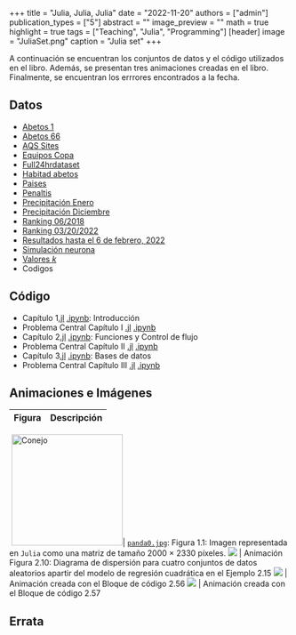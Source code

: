 +++
title = "Julia, Julia, Julia"
date = "2022-11-20"
authors = ["admin"]
publication_types = ["5"]
abstract = ""
image_preview = ""
math = true
highlight = true
tags = ["Teaching", "Julia", "Programming"]
[header]
image = "JuliaSet.png"
caption = "Julia set"
+++

A continuación se encuentran los conjuntos de datos y el código utilizados en el libro. Además, se presentan tres animaciones creadas en el libro. Finalmente, se encuentran los errrores encontrados a la fecha.

## Datos

* [Abetos 1](https://alexrojas.netlify.com/Data/Julia/fir1.csv)
* [Abetos 66](https://alexrojas.netlify.com/Data/Julia/fir66.csv)
* [AQS Sites](https://alexrojas.netlify.com/Data/Julia/aqs_sites.csv)
* [Equipos Copa](https://alexrojas.netlify.com/Data/Julia/EquiposCopa.csv)
* [Full24hrdataset](https://alexrojas.netlify.com/Data/Julia/Full24hrdataset.csv)
* [Habitad abetos](https://alexrojas.netlify.com/Data/Julia/abetoHabitat.csv)
* [Paises](https://alexrojas.netlify.com/Data/Julia/Paises.txt)
* [Penaltis](https://alexrojas.netlify.com/Data/Julia/shootouts.csv)
* [Precipitación Enero](https://alexrojas.netlify.com/Data/Julia/precipitacionEne.csv)
* [Precipitación Diciembre](https://alexrojas.netlify.com/Data/Julia/precipitacionDic.csv)
* [Ranking 06/2018](https://alexrojas.netlify.com/Data/Julia/Ranking062018.csv)
* [Ranking 03/20/2022](https://alexrojas.netlify.com/Data/Julia/Ranking032022.csv)
* [Resultados hasta el 6 de febrero, 2022](https://alexrojas.netlify.com/Data/Julia/results.csv)
* [Simulación neurona](https://alexrojas.netlify.com/Data/Julia/neuronaSim.csv)
* [Valores $k$](https://alexrojas.netlify.com/Data/Julia/valoresK.csv)
* Codigos 

## Código

* Capítulo 1[.jl](https://alexrojas.netlify.com/code/Julia/JCap1.py) [.ipynb](https://alexrojas.netlify.com/code/Julia/JCap1.ipynb): Introducción 
* Problema Central Capítulo I [.jl](https://alexrojas.netlify.com/code/Julia/JProbCentral1.py) [.ipynb](https://alexrojas.netlify.com/code/Julia/JProbCentral1.ipynb)
* Capítulo 2[.jl](https://alexrojas.netlify.com/code/Julia/JCap2.py) [.ipynb](https://alexrojas.netlify.com/code/Julia/JCap2.ipynb): Funciones y Control de flujo 
* Problema Central Capítulo II [.jl](https://alexrojas.netlify.com/code/Julia/JProbCentral2.py) [.ipynb](https://alexrojas.netlify.com/code/Julia/JProbCentral2.ipynb)
* Capítulo 3[.jl](https://alexrojas.netlify.com/code/Julia/JCap3.py) [.ipynb](https://alexrojas.netlify.com/code/Julia/JCap3.ipynb): Bases de datos
* Problema Central Capítulo III [.jl](https://alexrojas.netlify.com/code/Julia/JProbCentral3.py) [.ipynb](https://alexrojas.netlify.com/code/Julia/JProbCentral3.ipynb)


## Animaciones e Imágenes

Figura  | Descripción
:------ | :------
![]()
<img src="https://alexrojas.netlify.com/media/Julia/panda0.jpg" alt="Conejo" width="200"/>| [`panda0.jpg`](https://alexrojas.netlify.com/media/Julia/panda0.png): Figura 1.1: Imagen representada en `Julia` como una matriz de tamaño 2000 $\times$ 2330 píxeles.
![](https://alexrojas.netlify.com/media/Julia/Julia_regresionLineal.gif) | Animación Figura 2.10: Diagrama de dispersión para cuatro conjuntos de datos aleatorios apartir del modelo de regresión cuadrática en el Ejemplo 2.15 
![](https://alexrojas.netlify.com/media/Julia/Julia_expx2Taylor.gif) | Animación creada con el Bloque de código 2.56
![](https://alexrojas.netlify.com/media/Julia/Julia_randsearch.gif) | Animación creada con el Bloque de código 2.57



## Errata



